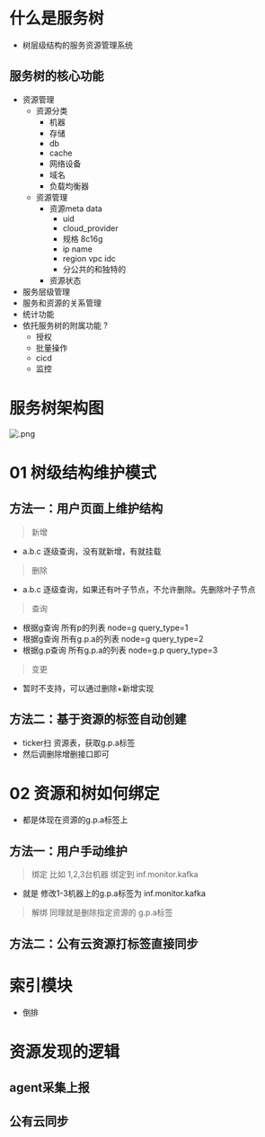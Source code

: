 # 什么是服务树

- 树层级结构的服务资源管理系统

## 服务树的核心功能

- 资源管理
  - 资源分类
    - 机器
    - 存储
    - db
    - cache
    - 网络设备
    - 域名
    - 负载均衡器
  - 资源管理
    - 资源meta data
      - uid
      - cloud_provider
      - 规格 8c16g
      - ip name
      - region vpc idc
      - 分公共的和独特的
    - 资源状态
- 服务层级管理
- 服务和资源的关系管理
- 统计功能
- 依托服务树的附属功能 ?
  - 授权
  - 批量操作
  - cicd
  - 监控

# 服务树架构图

![.png](https://fynotefile.oss-cn-zhangjiakou.aliyuncs.com/fynote/908/1637741194000/19a58ec1818e411686526e2cd5ff7180.png)

# 01 树级结构维护模式

## 方法一：用户页面上维护结构

> 新增

- a.b.c 逐级查询，没有就新增，有就挂载

> 删除

- a.b.c 逐级查询，如果还有叶子节点，不允许删除。先删除叶子节点

> 查询

- 根据g查询 所有p的列表 node=g  query_type=1
- 根据g查询 所有g.p.a的列表 node=g   query_type=2
- 根据g.p查询 所有g.p.a的列表  node=g.p  query_type=3

> 变更

- 暂时不支持，可以通过删除+新增实现

## 方法二：基于资源的标签自动创建

- ticker扫 资源表，获取g.p.a标签
- 然后调删除增删接口即可

# 02 资源和树如何绑定

- 都是体现在资源的g.p.a标签上

## 方法一：用户手动维护

> 绑定 比如 1,2,3台机器 绑定到 inf.monitor.kafka

- 就是 修改1-3机器上的g.p.a标签为 inf.monitor.kafka

> 解绑 同理就是删除指定资源的 g.p.a标签

## 方法二：公有云资源打标签直接同步

# 索引模块

- 倒排

# 资源发现的逻辑

## agent采集上报

## 公有云同步